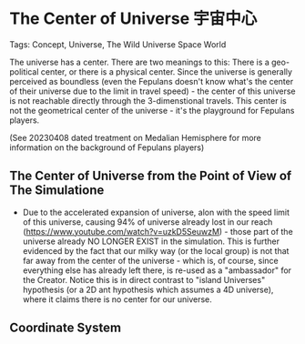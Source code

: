 # The Center of Universe 宇宙中心

Tags: Concept, Universe, The Wild Universe Space World

The universe has a center. There are two meanings to this: There is a geo-political center, or there is a physical center. Since the universe is generally perceived as boundless (even the Fepulans doesn't know what's the center of their universe due to the limit in travel speed) - the center of this universe is not reachable directly through the 3-dimenstional travels. This center is not the geometrical center of the universe - it's the playground for Fepulans players.

(See 20230408 dated treatment on Medalian Hemisphere for more information on the background of Fepulans players)

## The Center of Universe from the Point of View of The Simulatione

* Due to the accelerated expansion of universe, alon with the speed limit of this universe, causing 94% of universe already lost in our reach (https://www.youtube.com/watch?v=uzkD5SeuwzM) - those part of the universe already NO LONGER EXIST in the simulation. This is further evidenced by the fact that our milky way (or the local group) is not that far away from the center of the universe - which is, of course, since everything else has already left there, is re-used as a "ambassador" for the Creator. Notice this is in direct contrast to "island Universes" hypothesis (or a 2D ant hypothesis which assumes a 4D universe), where it claims there is no center for our universe.

## Coordinate System